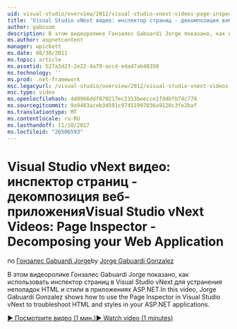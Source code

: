 ```yaml
---
uid: visual-studio/overview/2012/visual-studio-vnext-videos-page-inspector-decomposing-your-web-application
title: 'Visual Studio vNext видео: инспектор страниц - декомпозиция веб-приложения | Документы Microsoft'
author: gabosom
description: В этом видеоролике Гонзалес Gabuardi Jorge показано, как использовать инспектор страниц в Visual Studio vNext для устранения неполадок HTML и стили в приложении ASP.NET...
ms.author: aspnetcontent
manager: wpickett
ms.date: 08/30/2011
ms.topic: article
ms.assetid: 527a3d23-2e22-4a79-accd-eda47ab40350
ms.technology: ''
ms.prod: .net-framework
msc.legacyurl: /visual-studio/overview/2012/visual-studio-vnext-videos-page-inspector-decomposing-your-web-application
msc.type: video
ms.openlocfilehash: 4d0966ddf870217ec2353beecce1fddbfb74c778
ms.sourcegitcommit: 9a9483aceb34591c97451997036a9120c3fe2baf
ms.translationtype: MT
ms.contentlocale: ru-RU
ms.lasthandoff: 11/10/2017
ms.locfileid: "26506593"
---
```

<a name="visual-studio-vnext-videos-page-inspector---decomposing-your-web-application"></a><span data-ttu-id="678f8-103">Visual Studio vNext видео: инспектор страниц - декомпозиция веб-приложения</span><span class="sxs-lookup"><span data-stu-id="678f8-103">Visual Studio vNext Videos: Page Inspector - Decomposing your Web Application</span></span>
====================
<span data-ttu-id="678f8-104">по [Гонзалес Gabuardi Jorge](https://github.com/gabosom)</span><span class="sxs-lookup"><span data-stu-id="678f8-104">by [Jorge Gabuardi Gonzalez](https://github.com/gabosom)</span></span>

<span data-ttu-id="678f8-105">В этом видеоролике Гонзалес Gabuardi Jorge показано, как использовать инспектор страниц в Visual Studio vNext для устранения неполадок HTML и стили в приложениях ASP.NET.</span><span class="sxs-lookup"><span data-stu-id="678f8-105">In this video, Jorge Gabuardi Gonzalez shows how to use the Page Inspector in Visual Studio vNext to troubleshoot HTML and styles in your ASP.NET applications.</span></span>

[<span data-ttu-id="678f8-106">&#9654; Посмотрите видео (1 мин.)</span><span class="sxs-lookup"><span data-stu-id="678f8-106">&#9654; Watch video (1 minutes)</span></span>](https://channel9.msdn.com/Blogs/ASP-NET-Site-Videos/visual-studio-vnext-videos-page-inspector-decomposing-your-web-application)
